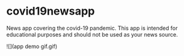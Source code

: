 # covid19newsapp

News app covering the covid-19 pandemic. 
This app is intended for educational purposes and should not be used as your news source.

![](app demo gif.gif)

